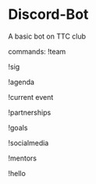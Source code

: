 # Discord-Bot
A basic bot on TTC club

commands:
!team

!sig

!agenda

!current event

!partnerships

!goals

!socialmedia

!mentors

!hello 
